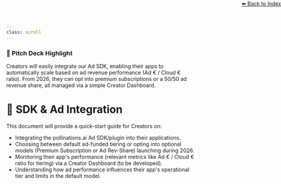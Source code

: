 ```yaml
---
class: scroll
---
```


<div style="text-align: right; position: absolute; top: 0; right: 0;">
<a href="/11">⬅️ Back to Index</a>
</div>

<div class="bg-orange-100 p-4 rounded-lg border-l-4 border-orange-500 mb-6">
  <h3 class="text-lg font-bold text-orange-800">🌟 Pitch Deck Highlight</h3>
  <p class="text-orange-800">Creators will easily integrate our Ad SDK, enabling their apps to automatically scale based on ad revenue performance (Ad € / Cloud € ratio). From 2026, they can opt into premium subscriptions or a 50/50 ad revenue share, all managed via a simple Creator Dashboard.</p>
</div>

# 🔌 **SDK & Ad Integration**

This document will provide a quick-start guide for Creators on:

*   Integrating the pollinations.ai Ad SDK/plugin into their applications.
*   Choosing between default ad-funded tiering or opting into optional models (Premium Subscription or Ad Rev-Share) launching during 2026.
*   Monitoring their app's performance (relevant metrics like Ad € / Cloud € ratio for tiering) via a Creator Dashboard (to be developed).
*   Understanding how ad performance influences their app's operational tier and limits in the default model. 